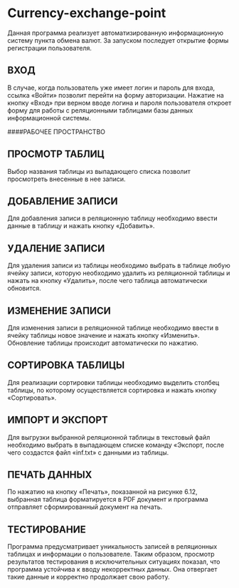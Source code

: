 # Currency-exchange-point
Данная программа реализует автоматизированную информационную систему пункта обмена валют.
За запуском последует открытие формы регистрации пользователя.


ВХОД
--------------------------------------------------------------------------------------------------------------------
В случае, когда пользователь уже имеет логин и пароль для входа, ссылка «Войти» позволит перейти на форму авторизации.
Нажатие на кнопку «Вход» при верном вводе логина и пароля пользователя откроет форму для работы с реляционными таблицами базы данных информационной системы.

####РАБОЧЕЕ ПРОСТРАНСТВО

ПРОСМОТР ТАБЛИЦ
--------------------------------------------------------------------------------------------------------------------
Выбор названия таблицы из выпадающего списка позволит просмотреть внесенные в нее записи.

ДОБАВЛЕНИЕ ЗАПИСИ
--------------------------------------------------------------------------------------------------------------------
Для добавления записи в реляционную таблицу необходимо ввести данные в таблицу и нажать кнопку «Добавить».

УДАЛЕНИЕ ЗАПИСИ
--------------------------------------------------------------------------------------------------------------------
Для удаления записи из таблицы необходимо выбрать в таблице любую ячейку записи, которую необходимо удалить из реляционной таблицы и нажать на кнопку 
«Удалить», после чего таблица автоматически обновится. 

ИЗМЕНЕНИЕ ЗАПИСИ
--------------------------------------------------------------------------------------------------------------------
Для изменения записи в реляционной таблице необходимо ввести в ячейку таблицы новое значение и нажать кнопку «Изменить». Обновление таблицы происходит 
автоматически по нажатию. 

СОРТИРОВКА ТАБЛИЦЫ
--------------------------------------------------------------------------------------------------------------------
Для реализации сортировки таблицы необходимо выделить столбец таблицы, по которому осуществляется сортировка и нажать кнопку «Сортировать».

ИМПОРТ И ЭКСПОРТ
--------------------------------------------------------------------------------------------------------------------
Для выгрузки выбранной реляционной таблицы в текстовый файл необходимо выбрать в выпадающем списке команду «Экспорт, после чего создастся файл «inf.txt» 
с данными из таблицы.

ПЕЧАТЬ ДАННЫХ
--------------------------------------------------------------------------------------------------------------------
По нажатию на кнопку «Печать», показанной на рисунке 6.12, выбранная таблица форматируется в PDF документ и программа отправляет сформированный документ 
на печать.

ТЕСТИРОВАНИЕ
--------------------------------------------------------------------------------------------------------------------
Программа предусматривает уникальность записей в реляционных таблицах и информации о пользователе. 
Таким образом, просмотр результатов тестирования в исключительных ситуациях показал, что программа устойчива к вводу некорректных данных. 
Она отвергает такие данные и корректно продолжает свою работу.
